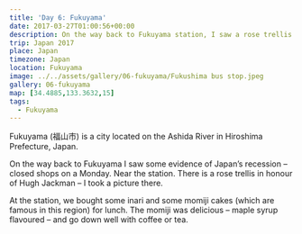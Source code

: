 ```yaml
---
title: 'Day 6: Fukuyama'
date: 2017-03-27T01:00:56+00:00
description: On the way back to Fukuyama station, I saw a rose trellis in honour of Hugh Jackman - I took a picture there.
trip: Japan 2017
place: Japan
timezone: Japan
location: Fukuyama
image: ../../assets/gallery/06-fukuyama/Fukushima bus stop.jpeg
gallery: 06-fukuyama
map: [34.4885,133.3632,15]
tags:
  - Fukuyama
---
```

Fukuyama (福山市) is a city located on the Ashida River in Hiroshima Prefecture, Japan.

On the way back to Fukuyama I saw some evidence of Japan&#8217;s recession &#8211; closed shops on a Monday. Near the station. There is a rose trellis in honour of Hugh Jackman &#8211; I took a picture there.

At the station, we bought some inari and some momiji cakes (which are famous in this region) for lunch. The momiji was delicious &#8211; maple syrup flavoured &#8211; and go down well with coffee or tea.
